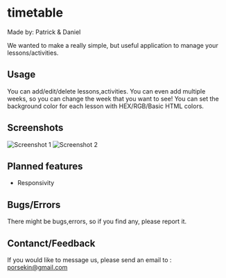 # timetable

Made by: Patrick & Daniel

We wanted to make a really simple, but useful application to manage your lessons/activities.

## Usage

You can add/edit/delete lessons,activities.
You can even add multiple weeks, so you can change the week that you want to see!
You can set the background color for each lesson with HEX/RGB/Basic HTML colors.

## Screenshots

![Screenshot 1](https://imgur.com/a/6peasHa)
![Screenshot 2](https://imgur.com/a/p7ILdTH)

## Planned features

- Responsivity

## Bugs/Errors

There might be bugs,errors, so if you find any, please report it.

## Contanct/Feedback
If you would like to message us, please send an email to : porsekin@gmail.com
